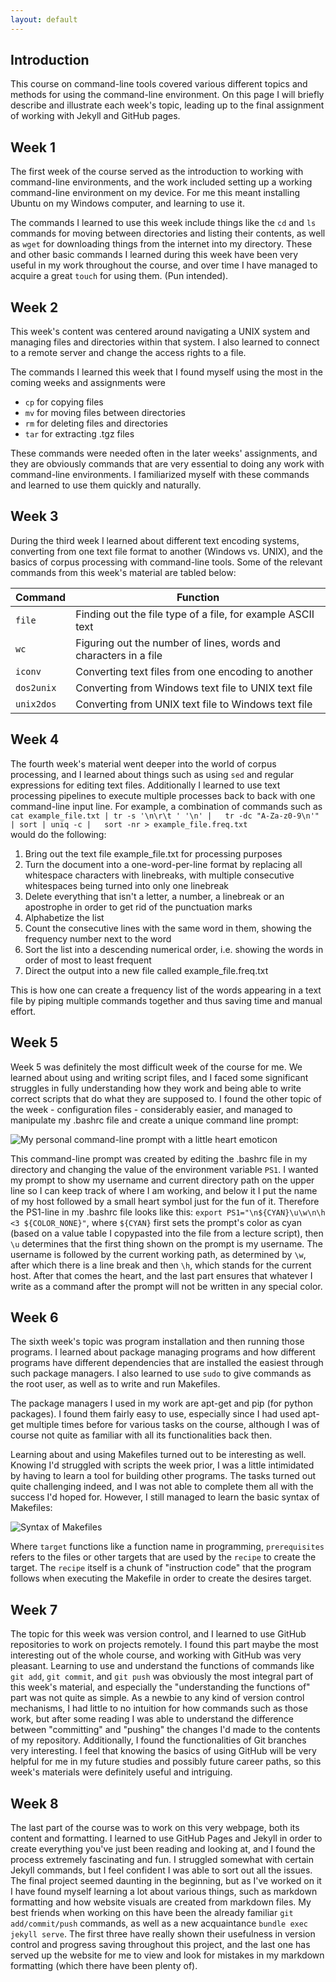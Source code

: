 ```yaml
---
layout: default
---
```


## Introduction

This course on command-line tools covered various different topics and methods for using the command-line environment. On this page I will briefly describe and 
illustrate each week's topic, leading up to the final assignment of working with Jekyll and GitHub pages.

## Week 1

The first week of the course served as the introduction to working with command-line environments, and the work included setting up a working command-line environment 
on my device. For me this meant installing Ubuntu on my Windows computer, and learning to use it.

The commands I learned to use this week include things like the `cd` and `ls` commands for moving between directories and listing their contents, as well as `wget`
for downloading things from the internet into my directory. These and other basic commands I learned during this week have been very useful in my work throughout the 
course, and over time I have managed to acquire a great `touch` for using them. (Pun intended).

## Week 2

This week's content was centered around navigating a UNIX system and managing files and directories within that system. I also learned to connect to a remote server
and change the access rights to a file.

The commands I learned this week that I found myself using the most in the coming weeks and assignments were  
* `cp` for copying files
* `mv` for moving files between directories
* `rm` for deleting files and directories
* `tar` for extracting .tgz files

These commands were needed often in the later weeks' assignments, and they are obviously commands that are very essential to doing any work with command-line environments.
I familiarized myself with these commands and learned to use them quickly and naturally.

## Week 3

During the third week I learned about different text encoding systems, converting from one text file format to another (Windows vs. UNIX), and the basics of corpus processing
with command-line tools. Some of the relevant commands from this week's material are tabled below:

Command | Function  
--- | ---  
`file` | Finding out the file type of a file, for example ASCII text  
`wc` | Figuring out the number of lines, words and characters in a file  
`iconv` | Converting text files from one encoding to another  
`dos2unix` | Converting from Windows text file to UNIX text file  
`unix2dos` | Converting from UNIX text file to Windows text file  

## Week 4

The fourth week's material went deeper into the world of corpus processing, and I learned about things such as using `sed` and regular expressions for editing text files.
Additionally I learned to use text processing pipelines to execute multiple processes back to back with one command-line input line. For example, a combination of
commands such as `cat example_file.txt | tr -s '\n\r\t ' '\n' |  
tr -dc "A-Za-z0-9\n'" | sort | uniq -c |  
sort -nr > example_file.freq.txt`  
would do the following:
1. Bring out the text file example_file.txt for processing purposes
2. Turn the document into a one-word-per-line format by replacing all whitespace characters with linebreaks, with multiple consecutive whitespaces being turned into only one linebreak
3. Delete everything that isn't a letter, a number, a linebreak or an apostrophe in order to get rid of the punctuation marks
4. Alphabetize the list
5. Count the consecutive lines with the same word in them, showing the frequency number next to the word
6. Sort the list into a descending numerical order, i.e. showing the words in order of most to least frequent
7. Direct the output into a new file called example_file.freq.txt  

This is how one can create a frequency list of the words appearing in a text file by piping multiple commands together and thus saving time and manual effort.

## Week 5

Week 5 was definitely the most difficult week of the course for me. We learned about using and writing script files, and I faced some significant struggles in fully understanding how 
they work and being able to write correct scripts that do what they are supposed to. I found the other topic of the week - configuration files - considerably easier, and managed 
to manipulate my .bashrc file and create a unique command line prompt:  

![My personal command-line prompt with a little heart emoticon](https://cdn.discordapp.com/attachments/820653333299068949/914275128710410282/unknown.png) 

This command-line prompt was created by editing the .bashrc file in my directory and changing the value of the environment variable `PS1`. I wanted my prompt to show my username and 
current directory path on the upper line so I can keep track of where I am working, and below it I put the name of my host followed by a small heart symbol just for the fun of it.
Therefore the PS1-line in my .bashrc file looks like this: `export PS1="\n${CYAN}\u\w\n\h <3 ${COLOR_NONE}"`, where `${CYAN}` first sets the prompt's color as cyan (based on a value
table I copypasted into the file from a lecture script), then `\u` determines that the first thing shown on the prompt is my username. The username is followed by the current working
path, as determined by `\w`, after which there is a line break and then `\h`, which stands for the current host. After that comes the heart, and the last part ensures that whatever 
I write as a command after the prompt will not be written in any special color.

## Week 6

The sixth week's topic was program installation and then running those programs. I learned about package managing programs and how different programs have different dependencies 
that are installed the easiest through such package managers. I also learned to use `sudo` to give commands as the root user, as well as to write and run Makefiles.

The package managers I used in my work are apt-get and pip (for python packages). I found them fairly easy to use, especially since I had used apt-get multiple times before for 
various tasks on the course, although I was of course not quite as familiar with all its functionalities back then.

Learning about and using Makefiles turned out to be interesting as well. Knowing I'd struggled with scripts the week prior, I was a little intimidated by having to learn a tool for
building other programs. The tasks turned out quite challenging indeed, and I was not able to complete them all with the success I'd hoped for. However, I still managed to learn the
basic syntax of Makefiles:

![Syntax of Makefiles](https://cdn.discordapp.com/attachments/820653333299068949/914627790463201291/unknown.png)

Where `target` functions like a function name in programming, `prerequisites` refers to the files or other targets that are used by the `recipe` to create the target. The `recipe`
itself is a chunk of "instruction code" that the program follows when executing the Makefile in order to create the desires target.

## Week 7

The topic for this week was version control, and I learned to use GitHub repositories to work on projects remotely. I found this part maybe the most interesting out of the whole course, 
and working with GitHub was very pleasant. Learning to use and understand the functions of commands like `git add`, `git commit`, and `git push` was obviously the most integral part of
this week's material, and especially the "understanding the functions of" part was not quite as simple. As a newbie to any kind of version control mechanisms, I had little to no 
intuition for how commands such as those work, but after some reading I was able to understand the difference between "committing" and "pushing" the changes I'd made to the contents of
my repository. Additionally, I found the functionalities of Git branches very interesting. I feel that knowing the basics of using GitHub will be very helpful for me in my future
studies and possibly future career paths, so this week's materials were definitely useful and intriguing.

## Week 8

The last part of the course was to work on this very webpage, both its content and formatting. I learned to use GitHub Pages and Jekyll in order to create everything you've just
been reading and looking at, and I found the process extremely fascinating and fun. I struggled somewhat with certain Jekyll commands, but I feel confident I was able to sort out
all the issues. The final project seemed daunting in the beginning, but as I've worked on it I have found myself learning a lot about various things, such as markdown formatting and
how website visuals are created from markdown files. My best friends when working on this have been the already familiar `git add/commit/push` commands, as well as a new acquaintance
`bundle exec jekyll serve`. The first three have really shown their usefulness in version control and progress saving throughout this project, and the last one has served up the
website for me to view and look for mistakes in my markdown formatting (which there have been plenty of).
